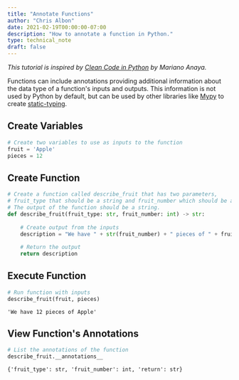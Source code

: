 ```yaml
---
title: "Annotate Functions"
author: "Chris Albon"
date: 2021-02-19T00:00:00-07:00
description: "How to annotate a function in Python."
type: technical_note
draft: false
---
```

_This tutorial is inspired by [Clean Code in Python](https://amzn.to/3ue4Ywv) by Mariano Anaya._

Functions can include annotations providing additional information about the data type of a function's inputs and outputs. This information is not used by Python by default, but can be used by other libraries like [Mypy](https://mypy.readthedocs.io/en/stable/) to create [static-typing](https://en.wikipedia.org/wiki/Type_system#Static_and_dynamic_type_checking_in_practice).

## Create Variables


```python
# Create two variables to use as inputs to the function
fruit = 'Apple'
pieces = 12
```

## Create Function


```python
# Create a function called describe_fruit that has two parameters,
# fruit_type that should be a string and fruit_number which should be an integer.
# The output of the function should be a string.
def describe_fruit(fruit_type: str, fruit_number: int) -> str:
    
    # Create output from the inputs
    description = "We have " + str(fruit_number) + " pieces of " + fruit_type 
    
    # Return the output
    return description
```

## Execute Function


```python
# Run function with inputs
describe_fruit(fruit, pieces)
```




    'We have 12 pieces of Apple'



## View Function's Annotations


```python
# List the annotations of the function
describe_fruit.__annotations__
```




    {'fruit_type': str, 'fruit_number': int, 'return': str}


